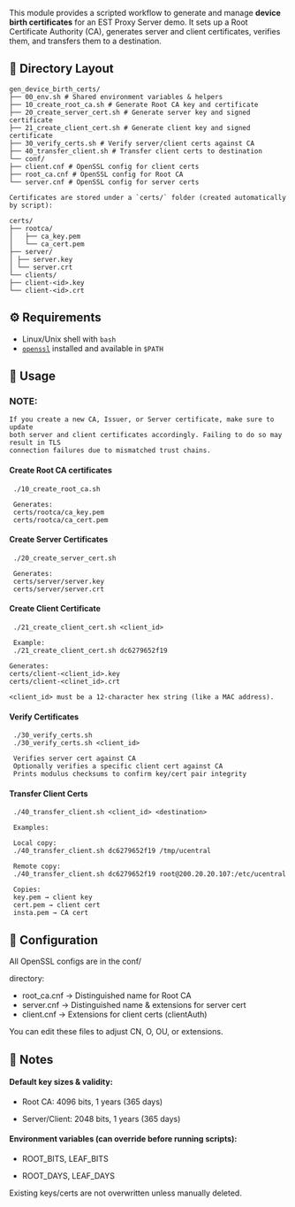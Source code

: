 This module provides a scripted workflow to generate and manage **device birth certificates** for an EST Proxy Server demo.
It sets up a Root Certificate Authority (CA), generates server and client certificates, verifies them, and transfers them to a destination.

## 📂 Directory Layout
    gen_device_birth_certs/
    ├── 00_env.sh # Shared environment variables & helpers
    ├── 10_create_root_ca.sh # Generate Root CA key and certificate
    ├── 20_create_server_cert.sh # Generate server key and signed certificate
    ├── 21_create_client_cert.sh # Generate client key and signed certificate
    ├── 30_verify_certs.sh # Verify server/client certs against CA
    ├── 40_transfer_client.sh # Transfer client certs to destination
    └── conf/
    ├── client.cnf # OpenSSL config for client certs
    ├── root_ca.cnf # OpenSSL config for Root CA
    └── server.cnf # OpenSSL config for server certs

    Certificates are stored under a `certs/` folder (created automatically by script):

    certs/
    ├── rootca/
    │   ├── ca_key.pem
    │   └── ca_cert.pem
    ├── server/
    │ ├── server.key
    │ └── server.crt
    └── clients/
    ├── client-<id>.key
    └── client-<id>.crt

## ⚙️ Requirements

   - Linux/Unix shell with `bash`
   - [`openssl`](https://www.openssl.org/) installed and available in `$PATH`


## 🚀 Usage

### NOTE:
    If you create a new CA, Issuer, or Server certificate, make sure to update
    both server and client certificates accordingly. Failing to do so may result in TLS
    connection failures due to mismatched trust chains.

  #### Create Root CA certificates
     ./10_create_root_ca.sh

     Generates:
     certs/rootca/ca_key.pem
     certs/rootca/ca_cert.pem

  #### Create Server Certificates
     ./20_create_server_cert.sh

     Generates:
     certs/server/server.key
     certs/server/server.crt

  #### Create Client Certificate
     ./21_create_client_cert.sh <client_id>

     Example:
     ./21_create_client_cert.sh dc6279652f19

    Generates:
    certs/client-<client_id>.key
    certs/client-<clinet_id>.crt

    <client_id> must be a 12-character hex string (like a MAC address).

  #### Verify Certificates
     ./30_verify_certs.sh
     ./30_verify_certs.sh <client_id>

     Verifies server cert against CA
     Optionally verifies a specific client cert against CA
     Prints modulus checksums to confirm key/cert pair integrity

  #### Transfer Client Certs
     ./40_transfer_client.sh <client_id> <destination>

     Examples:

     Local copy:
     ./40_transfer_client.sh dc6279652f19 /tmp/ucentral

     Remote copy:
     ./40_transfer_client.sh dc6279652f19 root@200.20.20.107:/etc/ucentral

     Copies:
     key.pem → client key
     cert.pem → client cert
     insta.pem → CA cert

## 🔧 Configuration

   All OpenSSL configs are in the conf/

   directory:
   - root_ca.cnf → Distinguished name for Root CA
   - server.cnf → Distinguished name & extensions for server cert
   - client.cnf → Extensions for client certs (clientAuth)

   You can edit these files to adjust CN, O, OU, or extensions.


## 📌 Notes

  #### Default key sizes & validity:

   - Root CA: 4096 bits, 1 years (365 days)

   - Server/Client: 2048 bits, 1 years (365 days)

  #### Environment variables (can override before running scripts):

   - ROOT_BITS, LEAF_BITS

   - ROOT_DAYS, LEAF_DAYS

   Existing keys/certs are not overwritten unless manually deleted.
